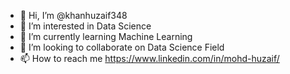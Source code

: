 - 👋 Hi, I’m @khanhuzaif348
- 👀 I’m interested in  Data Science 
- 🌱 I’m currently learning  Machine Learning 
- 💞️ I’m looking to collaborate on  Data Science Field 
- 📫 How to reach me https://www.linkedin.com/in/mohd-huzaif/

<!---
khanhuzaif348/khanhuzaif348 is a ✨ special ✨ repository because its `README.md` (this file) appears on your GitHub profile.
You can click the Preview link to take a look at your changes.
--->
